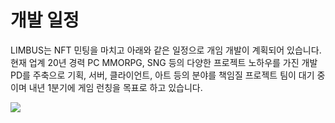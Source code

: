 # 개발 일정

LIMBUS는 NFT 민팅을 마치고 아래와 같은 일정으로 개임 개발이 계획되어 있습니다. 현재 업계 20년 경력 PC MMORPG, SNG 등의 다양한 프로젝트 노하우를 가진 개발 PD를 주축으로 기획, 서버, 클라이언트, 아트 등의 분야를 책임질 프로젝트 팀이 대기 중이며 내년 1분기에 게임 런칭을 목표로 하고 있습니다.

![](https://lh6.googleusercontent.com/0TnLt9bBEP7hE6ALTDlNXMwuoOMcud1ekSzgHnBki8lQkjVflYmkFcjuS6iJSlIvzlFYAZ2cyy11cQoH2IqY29uVzwzq0bW8HRHEHXTj1Nmu-T7YVj8A7XAxcFDGvSrifjMaA\_kv)
